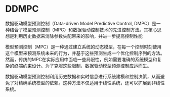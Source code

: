 # DDMPC
数据驱动模型预测控制（Data-driven Model Predictive Control, DMPC）是一种结合了模型预测控制（MPC）和数据驱动控制技术的先进控制方法。其核心思想是利用历史数据来消除参数失配带来的影响，并进一步提高控制性能

模型预测控制（MPC）是一种通过建立系统的动态模型，在每一个控制时刻使用这个模型来预测系统未来的行为，并基于这些预测生成一个优化控制序列的方法。然而，传统的MPC在实际应用中面临一些局限性，例如需要准确的系统模型和复杂的终端约束设计。为了克服这些限制，数据驱动模型预测控制应运而生。

数据驱动模型预测控制利用历史数据和实时信息进行系统建模和控制决策，从而避免了对精确系统模型的依赖。这种方法不仅适用于线性系统，还可以扩展到非线性系统。

